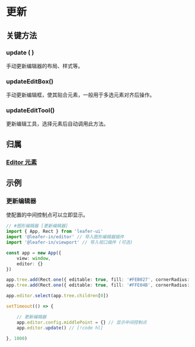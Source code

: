 # 更新

## 关键方法

### update ( )

手动更新编辑器的布局、样式等。

### updateEditBox()

手动更新编辑框，使其贴合元素，一般用于多选元素对齐后操作。

### updateEditTool()

更新编辑工具，选择元素后自动调用此方法。

## 归属

### [Editor 元素](/plugin/in/editor/index.md#editor-元素)

## 示例

### 更新编辑器

使配置的中间控制点可以立即显示。

```ts
// #图形编辑器 [更新编辑器]
import { App, Rect } from 'leafer-ui'
import '@leafer-in/editor' // 导入图形编辑器插件
import '@leafer-in/viewport' // 导入视口插件 (可选)

const app = new App({
    view: window,
    editor: {}
})

app.tree.add(Rect.one({ editable: true, fill: '#FEB027', cornerRadius: [20, 0, 0, 20] }, 100, 100))
app.tree.add(Rect.one({ editable: true, fill: '#FFE04B', cornerRadius: [0, 20, 20, 0] }, 300, 100))

app.editor.select(app.tree.children[0])

setTimeout(() => {

    // 更新编辑器
    app.editor.config.middlePoint = {} // 显示中间控制点
    app.editor.update() // [!code hl]

}, 1000)


```
